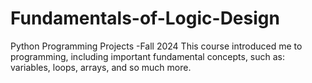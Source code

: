 # Fundamentals-of-Logic-Design
Python Programming Projects -Fall 2024
This course introduced me to programming, including important fundamental concepts, such as: variables, loops, arrays, and so much more.
